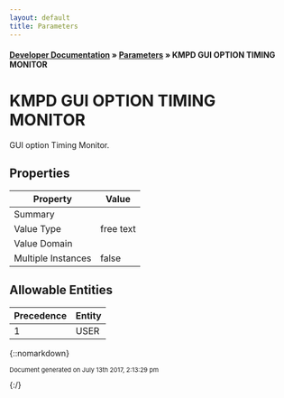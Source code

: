 ```yaml
---
layout: default
title: Parameters
---
```


#### [Developer Documentation](../index) &#187; [Parameters](TableOfContents) &#187; KMPD GUI OPTION TIMING MONITOR<br/>
# KMPD GUI OPTION TIMING MONITOR

GUI option Timing Monitor.

## Properties

Property | Value
--- | ---
Summary | 
Value Type | free text
Value Domain | 
Multiple Instances | false

## Allowable Entities

Precedence | Entity
--- | ---
1 | USER

{::nomarkdown} <br/><p style="font-size: 11px">Document generated on July 13th 2017, 2:13:29 pm</p>{:/}